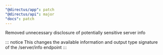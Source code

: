 ```yaml
---
"@directus/app": patch
"@directus/api": major
"docs": patch
---
```


Removed unnecessary disclosure of potentially sensitive server info

::: notice
This changes the available information and output type signature of the /server/info endpoint
:::
